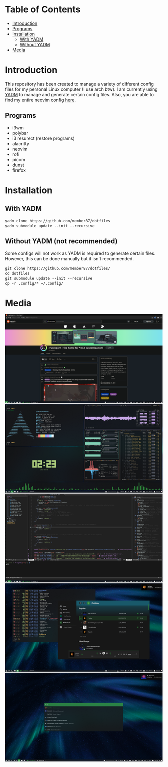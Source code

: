 # Table of Contents  
- [Introduction](#introduction)
- [Programs](#programs)
- [Installation](#installation)
  - [With YADM](#with-yadm)
  - [Without YADM](#without-yadm-not-recommended)
- [Media](#media)

# Introduction
This repository has been created to manage a variety of different config files for my personal Linux computer (I use arch btw). I am currently using [YADM](https://yadm.io/) to manage and generate certain config files. Also, you are able to find my entire neovim config [here](https://github.com/member87/nvim).

## Programs
- i3wm
- polybar
- i3 resurect (restore programs)
- alacritty
- neovim
- rofi
- picom
- dunst
- firefox

# Installation
## With YADM
```shell
yadm clone https://github.com/member87/dotfiles
yadm submodule update --init --recursive
```

## Without YADM (not recommended)
Some configs will not work as YADM is required to generate certain files. However, this can be done manually but it isn't recommended.
```shell
git clone https://github.com/member87/dotfiles/
cd dotfiles
git submodule update --init --recursive
cp -r .config/* ~/.config/
```

# Media
![firefox setup](https://github.com/member87/dotfiles/blob/nightly/.config/yadm/media/firefox.png?raw=true)
![firefox setup](https://github.com/member87/dotfiles/blob/nightly/.config/yadm/media/terminal.png?raw=true)
![firefox setup](https://github.com/member87/dotfiles/blob/nightly/.config/yadm/media/nvim.png?raw=true)
![firefox setup](https://github.com/member87/dotfiles/blob/nightly/.config/yadm/media/spotify.png?raw=true)
![firefox setup](https://github.com/member87/dotfiles/blob/nightly/.config/yadm/media/rofi.png?raw=true)

